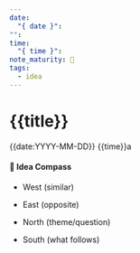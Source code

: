 ```yaml
---
date:
  "{ date }": 
"": 
time:
  "{ time }": 
note_maturity: 🌱
tags:
  - idea
---
```

# {{title}}

{{date:YYYY-MM-DD}}
{{time}}a










#### 🧭  Idea Compass
- West  (similar) 

- East (opposite)

- North (theme/question)

- South (what follows)
